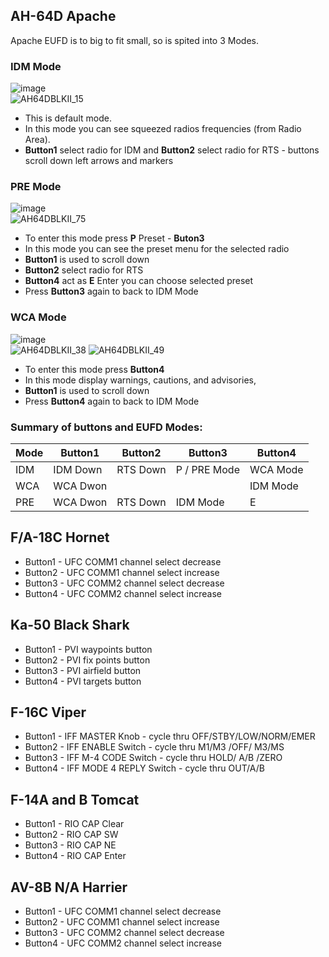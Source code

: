 ## AH-64D Apache
Apache EUFD is to big to fit small, so is spited into 3 Modes.
### IDM Mode
![image](https://user-images.githubusercontent.com/475312/174402796-70cffc15-f238-44b2-aeab-8eed55706fcb.png)  
![AH64DBLKII_15](https://user-images.githubusercontent.com/475312/174402823-330a0fcc-ee56-4591-93e9-650e8cb9f975.png)
* This is default mode. 
* In this mode you can see squeezed radios frequencies (from Radio Area). 
* **Button1** select radio for IDM  and **Button2** select radio for RTS - buttons scroll down left arrows and markers

### PRE Mode
![image](https://user-images.githubusercontent.com/475312/174403195-22e5e4c3-ef0b-4046-93e2-0b494d9b1e5f.png)  
![AH64DBLKII_75](https://user-images.githubusercontent.com/475312/174403242-5da96391-e8ca-4b35-821d-0952655b7aef.png)  
* To enter this mode press **P** Preset - **Buton3**
* In this mode you can see the preset menu for the selected radio
* **Button1** is used to scroll down
* **Button2** select radio for RTS
* **Button4** act as **E** Enter you can choose selected preset
* Press **Button3** again to back to IDM Mode

### WCA Mode
![image](https://user-images.githubusercontent.com/475312/174404777-e95bb92b-1961-4322-af17-54f5e5b3335c.png)  
![AH64DBLKII_38](https://user-images.githubusercontent.com/475312/174404833-d3483c00-ebdb-40b6-92de-9b85f11ce601.png)
![AH64DBLKII_49](https://user-images.githubusercontent.com/475312/174405106-68364682-e1e2-4977-b92e-e558cf97d133.png)  
* To enter this mode press **Button4** 
* In this mode display warnings, cautions, and advisories, 
* **Button1** is used to scroll down
* Press **Button4** again to back to IDM Mode

### Summary of buttons and EUFD Modes:
| Mode | Button1  | Button2  | Button3      | Button4  |
|------|----------|----------|--------------|----------|
| IDM  | IDM Down | RTS Down | P / PRE Mode | WCA Mode |
| WCA  | WCA Dwon |          |              | IDM Mode |
| PRE  | WCA Dwon | RTS Down | IDM Mode     | E        |

## F/A-18C Hornet
* Button1 - UFC COMM1 channel select decrease
* Button2 - UFC COMM1 channel select increase
* Button3 - UFC COMM2 channel select decrease
* Button4 - UFC COMM2 channel select increase

## Ka-50 Black Shark
* Button1 - PVI waypoints button
* Button2 - PVI fix points button
* Button3 - PVI airfield button
* Button4 - PVI targets button

## F-16C Viper
* Button1 - IFF MASTER Knob - cycle thru OFF/STBY/LOW/NORM/EMER
* Button2 - IFF ENABLE Switch - cycle thru M1/M3 /OFF/ M3/MS
* Button3 - IFF M-4 CODE Switch - cycle thru HOLD/ A/B /ZERO
* Button4 - IFF MODE 4 REPLY Switch - cycle thru OUT/A/B

## F-14A and B Tomcat
* Button1 - RIO CAP Clear
* Button2 - RIO CAP SW
* Button3 - RIO CAP NE
* Button4 - RIO CAP Enter

## AV-8B N/A Harrier
* Button1 - UFC COMM1 channel select decrease
* Button2 - UFC COMM1 channel select increase
* Button3 - UFC COMM2 channel select decrease
* Button4 - UFC COMM2 channel select increase
